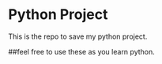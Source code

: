# Python Project

This is the repo to save my python project. 

##feel free to use these as you learn python. 
